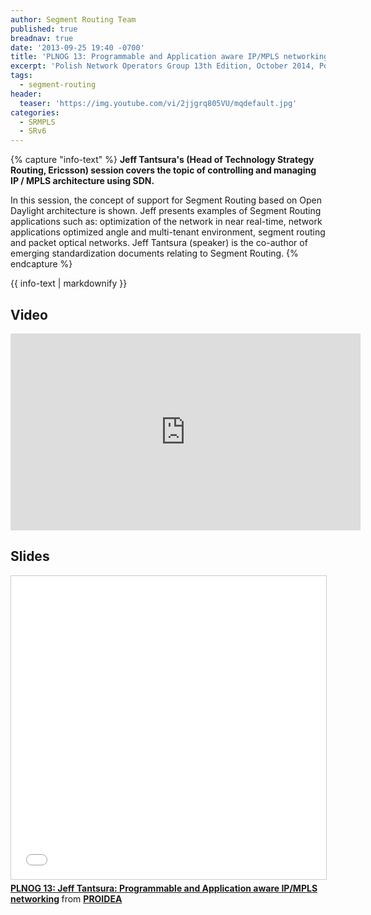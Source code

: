 ```yaml
---
author: Segment Routing Team
published: true
breadnav: true
date: '2013-09-25 19:40 -0700'
title: 'PLNOG 13: Programmable and Application aware IP/MPLS networking'
excerpt: 'Polish Network Operators Group 13th Edition, October 2014, Poland.'
tags:
  - segment-routing
header:
  teaser: 'https://img.youtube.com/vi/2jjgrq805VU/mqdefault.jpg'
categories:
  - SRMPLS
  - SRv6
---
```


{% capture "info-text" %}
**Jeff Tantsura's (Head of Technology Strategy Routing, Ericsson) session covers the topic of controlling and managing IP / MPLS architecture using SDN.** 

In this session, the concept of support for Segment Routing based on Open Daylight architecture is shown. Jeff presents examples of Segment Routing applications such as: optimization of the network in near real-time, network applications optimized angle and multi-tenant environment, segment routing and packet optical networks. Jeff Tantsura (speaker) is the co-author of emerging standardization documents relating to Segment Routing.
{% endcapture %}

<div class="notice--info">
{{ info-text | markdownify }}
</div>


## Video
<iframe width="560" height="315" src="https://www.youtube.com/embed/2jjgrq805VU" frameborder="0" allowfullscreen></iframe>


## Slides
<iframe src="//www.slideshare.net/slideshow/embed_code/key/JcAbz0R3seKrVC" width="595" height="485" frameborder="0" marginwidth="0" marginheight="0" scrolling="no" style="border:1px solid #CCC; border-width:1px; margin-bottom:5px; max-width: 100%;" allowfullscreen> </iframe> <div style="margin-bottom:5px"> <strong> <a href="//www.slideshare.net/proidea_conferences/plnog-13-jeff-tantsura-programmable-and-application-aware-ipmpls-networking" title="PLNOG 13: Jeff Tantsura: Programmable and Application aware IP/MPLS networking" target="_blank">PLNOG 13: Jeff Tantsura: Programmable and Application aware IP/MPLS networking</a> </strong> from <strong><a target="_blank" href="//www.slideshare.net/proidea_conferences">PROIDEA</a></strong> </div>
